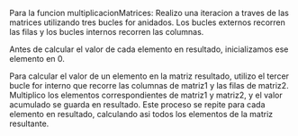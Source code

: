 Para la funcion multiplicacionMatrices:
Realizo una iteracion a traves de las matrices utilizando tres bucles for anidados. Los bucles externos recorren las filas y los bucles internos recorren las columnas.

Antes de calcular el valor de cada elemento en resultado, inicializamos ese elemento en 0. 

Para calcular el valor de un elemento en la matriz resultado, utilizo el tercer bucle for interno que recorre las columnas de matriz1 y las filas de matriz2. Multiplico los elementos correspondientes de matriz1 y matriz2, y el valor acumulado se guarda en resultado. Este proceso se repite para cada elemento en resultado, calculando asi todos los elementos de la matriz resultante.